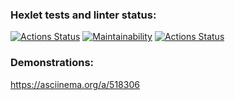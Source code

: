 ### Hexlet tests and linter status:

[![Actions Status](https://github.com/ViktorFAlex/frontend-project-46/workflows/hexlet-check/badge.svg)](https://github.com/ViktorFAlex/frontend-project-46/actions)
[![Maintainability](https://api.codeclimate.com/v1/badges/9a9be89c302d18b51243/maintainability)](https://codeclimate.com/github/ViktorFAlex/frontend-project-46/maintainability)
[![Actions Status](https://github.com/ViktorFAlex/frontend-project-46/workflows/Node%20CI/badge.svg)](https://github.com/ViktorFAlex/frontend-project-46/actions)

### Demonstrations:

https://asciinema.org/a/518306
